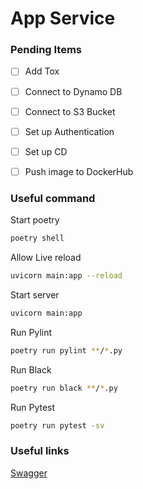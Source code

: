 # App Service


### Pending Items
- [ ] Add Tox
- [ ] Connect to Dynamo DB
- [ ] Connect to S3 Bucket
- [ ] Set up Authentication
- [ ] Set up CD
- [ ] Push image to DockerHub


### Useful command
Start poetry
```sh
poetry shell
```
Allow Live reload
```sh
uvicorn main:app --reload
```
Start server
```sh
uvicorn main:app
```
Run Pylint
```sh
poetry run pylint **/*.py
```
Run Black
```sh
poetry run black **/*.py
```
Run Pytest
```sh
poetry run pytest -sv
```
### Useful links
[Swagger](http://localhost:8000/docs)